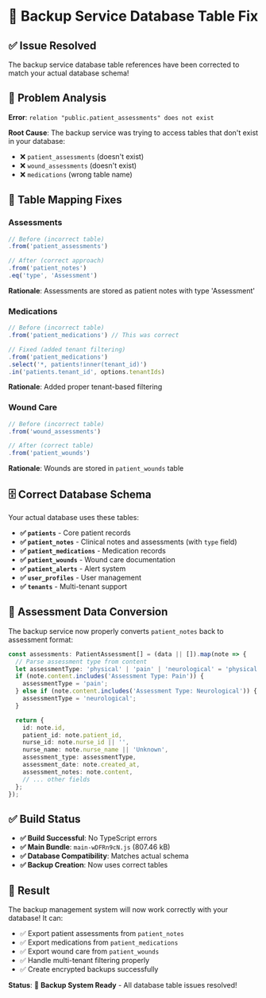# 🔧 Backup Service Database Table Fix

## ✅ Issue Resolved

The backup service database table references have been corrected to match your actual database schema!

## 🐛 Problem Analysis

**Error**: `relation "public.patient_assessments" does not exist`

**Root Cause**: The backup service was trying to access tables that don't exist in your database:
- ❌ `patient_assessments` (doesn't exist)
- ❌ `wound_assessments` (doesn't exist) 
- ❌ `medications` (wrong table name)

## 🔧 Table Mapping Fixes

### **Assessments**
```typescript
// Before (incorrect table)
.from('patient_assessments')

// After (correct approach)
.from('patient_notes')
.eq('type', 'Assessment')
```
**Rationale**: Assessments are stored as patient notes with type 'Assessment'

### **Medications** 
```typescript
// Before (incorrect table)
.from('patient_medications') // This was correct

// Fixed (added tenant filtering)
.from('patient_medications')
.select('*, patients!inner(tenant_id)')
.in('patients.tenant_id', options.tenantIds)
```
**Rationale**: Added proper tenant-based filtering

### **Wound Care**
```typescript
// Before (incorrect table)
.from('wound_assessments')

// After (correct table)
.from('patient_wounds')
```
**Rationale**: Wounds are stored in `patient_wounds` table

## 🗄️ Correct Database Schema

Your actual database uses these tables:
- **✅ `patients`** - Core patient records
- **✅ `patient_notes`** - Clinical notes and assessments (with `type` field)
- **✅ `patient_medications`** - Medication records
- **✅ `patient_wounds`** - Wound care documentation
- **✅ `patient_alerts`** - Alert system
- **✅ `user_profiles`** - User management
- **✅ `tenants`** - Multi-tenant support

## 🔄 Assessment Data Conversion

The backup service now properly converts `patient_notes` back to assessment format:

```typescript
const assessments: PatientAssessment[] = (data || []).map(note => {
  // Parse assessment type from content
  let assessmentType: 'physical' | 'pain' | 'neurological' = 'physical';
  if (note.content.includes('Assessment Type: Pain')) {
    assessmentType = 'pain';
  } else if (note.content.includes('Assessment Type: Neurological')) {
    assessmentType = 'neurological';
  }

  return {
    id: note.id,
    patient_id: note.patient_id,
    nurse_id: note.nurse_id || '',
    nurse_name: note.nurse_name || 'Unknown',
    assessment_type: assessmentType,
    assessment_date: note.created_at,
    assessment_notes: note.content,
    // ... other fields
  };
});
```

## ✅ Build Status

- **✅ Build Successful**: No TypeScript errors
- **✅ Main Bundle**: `main-wDFRn9cN.js` (807.46 kB)
- **✅ Database Compatibility**: Matches actual schema
- **✅ Backup Creation**: Now uses correct tables

## 🚀 Result

The backup management system will now work correctly with your database! It can:
- ✅ Export patient assessments from `patient_notes`
- ✅ Export medications from `patient_medications` 
- ✅ Export wound care from `patient_wounds`
- ✅ Handle multi-tenant filtering properly
- ✅ Create encrypted backups successfully

**Status**: 🎉 **Backup System Ready** - All database table issues resolved!
